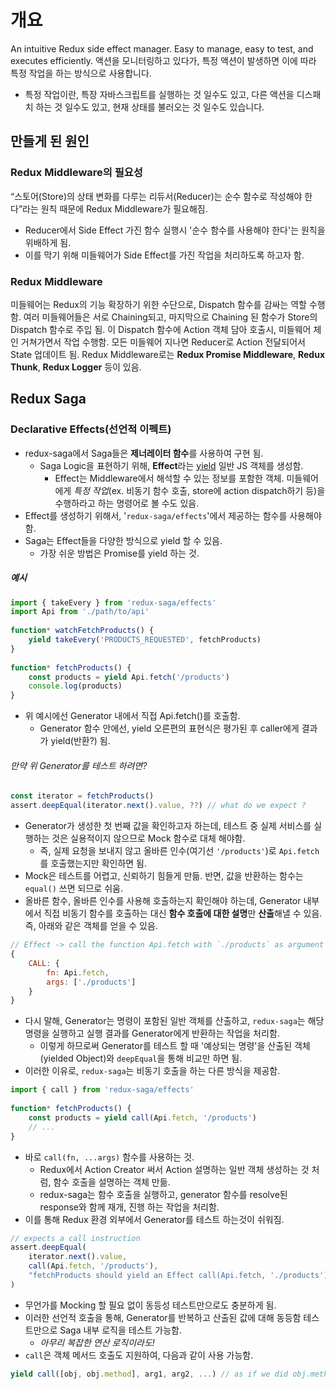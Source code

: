 # 개요
An intuitive Redux side effect manager.
Easy to manage, easy to test, and executes efficiently.
액션을 모니터링하고 있다가, 특정 액션이 발생하면 이에 따라 특정 작업을 하는 방식으로 사용합니다.
- 특정 작업이란, 특장 자바스크립트를 실행하는 것 일수도 있고, 다른 액션을 디스패치 하는 것 일수도 있고, 현재 상태를 불러오는 것 일수도 있습니다.
## 만들게 된 원인
### Redux Middleware의 필요성
“스토어(Store)의 상태 변화를 다루는 리듀서(Reducer)는 순수 함수로 작성해야 한다”라는 원칙 때문에 Redux Middleware가 필요해짐.
- Reducer에서 Side Effect 가진 함수 실행시 '순수 함수를 사용해야 한다'는 원칙을 위배하게 됨.
- 이를 막기 위해 미들웨어가 Side Effect를 가진 작업을 처리하도록 하고자 함.
### Redux Middleware
미들웨어는 Redux의 기능 확장하기 위한 수단으로, Dispatch 함수를 감싸는 역할 수행 함.
여러 미들웨어들은 서로 Chaining되고, 마지막으로 Chaining 된 함수가 Store의 Dispatch 함수로 주입 됨.
이 Dispatch 함수에 Action 객체 담아 호출시, 미들웨어 체인 거쳐가면서 작업 수행함.
모든 미들웨어 지나면 Reducer로 Action 전달되어서 State 업데이트 됨.
Redux Middleware로는 **Redux Promise Middleware**, **Redux Thunk**, **Redux Logger** 등이 있음.
## Redux Saga
### Declarative Effects(선언적 이펙트)
- redux-saga에서 Saga들은 **제너레이터 함수**를 사용하여 구현 됨.
	- Saga Logic을 표현하기 위해, **Effect**라는 [yield](https://developer.mozilla.org/en-US/docs/Web/JavaScript/Reference/Operators/yield) 일반 JS 객체를 생성함.
		- Effect는 Middleware에서 해석할 수 있는 정보를 포함한 객체. 미들웨어에게 *특정 작업*(ex. 비동기 함수 호출, store에 action dispatch하기 등)을 수행하라고 하는 명령어로 볼 수도 있음.
- Effect를 생성하기 위해서, '`redux-saga/effects`'에서 제공하는 함수를 사용해야 함.
- Saga는 Effect들을 다양한 방식으로 yield 할 수 있음.
	- 가장 쉬운 방법은 Promise를 yield 하는 것.
##### 예시
```javascript
import { takeEvery } from 'redux-saga/effects'  
import Api from './path/to/api'  
  
function* watchFetchProducts() {  
	yield takeEvery('PRODUCTS_REQUESTED', fetchProducts)  
}  
  
function* fetchProducts() {  
	const products = yield Api.fetch('/products')  
	console.log(products)  
}
```
- 위 예시에선 Generator 내에서 직접 Api.fetch()를 호출함.
	- Generator 함수 안에선, yield 오른편의 표현식은 평가된 후 caller에게 결과가 yield(반환?) 됨.
###### *만약 위 Generator를 테스트 하려면?*
```javascript
const iterator = fetchProducts()
assert.deepEqual(iterator.next().value, ??) // what do we expect ?
```
- Generator가 생성한 첫 번째 값을 확인하고자 하는데, 테스트 중 실제 서비스를 실행하는 것은 실용적이지 않으므로 Mock 함수로 대체 해야함.
	- 즉, 실제 요청을 보내지 않고 올바른 인수(여기선 `'/products'`)로 `Api.fetch`를 호출했는지만 확인하면 됨.
- Mock은 테스트를 어렵고, 신뢰하기 힘들게 만듦. 반면, 값을 반환하는 함수는 `equal()` 쓰면 되므로 쉬움.
- 올바른 함수, 올바른 인수를 사용해 호출하는지 확인해야 하는데, Generator 내부에서 직접 비동기 함수를 호출하는 대신 **함수 호출에 대한 설명**만 **산출**해낼 수 있음. 즉, 아래와 같은 객체를 얻을 수 있음.
```javascript
// Effect -> call the function Api.fetch with `./products` as argument  
{  
	CALL: {  
		fn: Api.fetch,  
		args: ['./products']  
	}  
}
```
- 다시 말해, Generator는 명령이 포함된 일반 객체를 산출하고, `redux-saga`는 해당 명령을 실행하고 실행 결과를 Generator에게 반환하는 작업을 처리함.
	- 이렇게 하므로써 Generator를 테스트 할 때 '예상되는 명령'을 산출된 객체(yielded Object)와 `deepEqual`을 통해 비교만 하면 됨.
 - 이러한 이유로, `redux-saga`는 비동기 호출을 하는 다른 방식을 제공함.
```javascript
import { call } from 'redux-saga/effects'  
  
function* fetchProducts() {  
	const products = yield call(Api.fetch, '/products')  
	// ...  
}
```
- 바로 `call(fn, ...args)` 함수를 사용하는 것.
	- Redux에서 Action Creator 써서 Action 설명하는 일반 객체 생성하는 것 처럼, 함수 호출을 설명하는 객체 만듦.
	- redux-saga는 함수 호출을 실행하고, generator 함수를 resolve된 response와 함께 재개, 진행 하는 작업을 처리함.
- 이를 통해 Redux 환경 외부에서 Generator를 테스트 하는것이 쉬워짐.
```js
// expects a call instruction  
assert.deepEqual(  
	iterator.next().value,  
	call(Api.fetch, '/products'),  
	"fetchProducts should yield an Effect call(Api.fetch, './products')"  
)
```
- 무언가를 Mocking 할 필요 없이 동등성 테스트만으로도 충분하게 됨.
- 이러한 선언적 호출을 통해, Generator를 반복하고 산출된 값에 대해 동등함 테스트만으로 Saga 내부 로직을 테스트 가능함.
	- *아무리 복잡한 연산 로직이라도!*
- `call`은 객체 메서드 호출도 지원하여, 다음과 같이 사용 가능함.
```js
yield call([obj, obj.method], arg1, arg2, ...) // as if we did obj.method(arg1, arg2 ...)
```